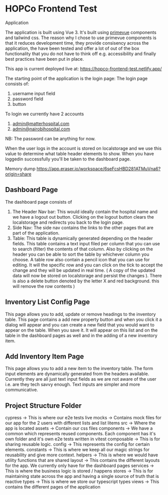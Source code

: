 ## 

# HOPCo Frontend Test

Application

The application is built using Vue 3. It's built using [primevue](https://primevue.org/) components and tailwind css.
The reason why I chose to use primevue components is that it reduces development time, they provide consisency across the application, the have been tested and offer a lot of out of the box functionality that you do not have to think off e.g. accessibility and finally best practices have been put in place.

This app is current deployed live at: https://hopco-frontend-test.netlify.app/ 

The starting point of the application is the login page:
The login page consists of:

 1. username input field 
 2. password field
 3. button

To login we currently have 2 accounts
1. admin@matterhospital.com
2. admin@nairobihospital.com

NB: The password can be anything for now.

When the user logs in the account is stored on localstorage and we use this value to determine what table header elements to show. When you have loggedin successfully you'll be taken to the dashboard page.

Memory dump
https://app.eraser.io/workspace/6seFcsHBD281ATMuVna6?origin=share

## Dashboard Page
The dashboard page consists of 
1. The Header Nav bar: This would ideally contain the hospital name and we have a logout out button. Clicking on the logout button clears the localstorage and redirects you back to the login page.
2. Side Nav: The side nav contains the links to the other pages that are part of the application.
3. Table: This table is dynamically generated depending on the header fields. This table contains a text input filed per column that you can use to search (filter) the contents of that column. Also by clicking on the header you can be able to sort the table by whichever column you choose. A table row also contain a pencil icon that you can use for editing. It will the specific row and you can click on the tick to accept the change and they will be updated in real time. ( A copy of the updated data will now be stored on localstorage and persist the changes ). There is also a delete button denoted by the letter X and red background. this will remove the row contents )

## Inventory List Config Page
This page allows you to add, update or remove headings to the inventory table. This page contains a add new property button and when you click it a dialog will appear and you can create a new field that you would want to appear on the table. When you save it. It will appear on this list and on the table in the dashboard pages as well and in the adding of a new inventory item.

## Add Inventory Item Page
This page allows you to add a new item to the inventory table. The form input elements are dynamically generated from the headers available. Currently they are all just text input fields as we are not aware of the user i.e. are they tech savvy enough. Text inputs are simpler and more communicative.

## Project Structure Folder
cypress -> This is where our e2e tests live
mocks -> Contains mock files for our app for the 2 users with different lists and list litems
src -> Where the app is located
assets -> Contain our css files
components -> We have a common which represents reused components. Each component has it's own folder and it's own e2e tests written in vitest
composable -> This is for sharing reusable logic.
config -> This represents the config for certain elements.
constants -> This is where we keep all our magic strings for reusability and give more context.
helpers -> This is where we would have utility functions that are shared
layout -> This contains the different layouts for the app. We currently only have for the dashboard pages
services -> This is where the business logic is stored / happens
stores -> This is for maintaining state across the app and having a single source of truth that is reactive
types -> This is where we store our typescript types
views -> This contains the different pages of the application